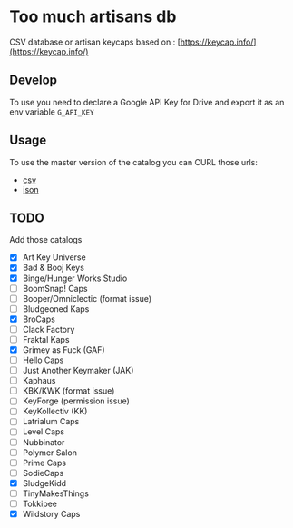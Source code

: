 # Too much artisans db

CSV database or artisan keycaps based on : [https://keycap.info/](https://keycap.info/)

## Develop

To use you need to declare a Google API Key for Drive and export it as an env variable `G_API_KEY`

## Usage

To use the master version of the catalog you can CURL those urls:

- [csv](https://raw.githubusercontent.com/zekth/too-much-artisans-db/master/db/catalog.csv)
- [json](https://raw.githubusercontent.com/zekth/too-much-artisans-db/master/db/catalog.json)

## TODO

Add those catalogs

- [x] Art Key Universe
- [x] Bad & Booj Keys
- [x] Binge/Hunger Works Studio
- [ ] BoomSnap! Caps
- [ ] Booper/Omniclectic (format issue)
- [ ] Bludgeoned Kaps
- [x] BroCaps
- [ ] Clack Factory
- [ ] Fraktal Kaps
- [x] Grimey as Fuck (GAF)
- [ ] Hello Caps
- [ ] Just Another Keymaker (JAK)
- [ ] Kaphaus
- [ ] KBK/KWK (format issue)
- [ ] KeyForge (permission issue)
- [ ] KeyKollectiv (KK)
- [ ] Latrialum Caps
- [ ] Level Caps
- [ ] Nubbinator
- [ ] Polymer Salon
- [ ] Prime Caps
- [ ] SodieCaps
- [x] SludgeKidd
- [ ] TinyMakesThings
- [ ] Tokkipee
- [x] Wildstory Caps
